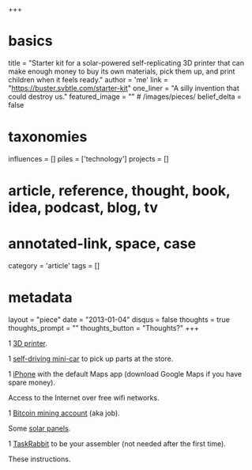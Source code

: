 +++
# basics
title     		 	= "Starter kit for a solar-powered self-replicating 3D printer that can make enough money to buy its own materials, pick them up, and print children when it feels ready."
author    		 	= 'me'
link      		 	= "https://buster.svbtle.com/starter-kit"
one_liner 		 	= "A silly invention that could destroy us."
featured_image 	= "" # /images/pieces/
belief_delta   	= false

# taxonomies
influences		 	= []
piles     		 	= ['technology']
projects			 	= []

# article, reference, thought, book, idea, podcast, blog, tv
# annotated-link, space, case
category  		 	= 'article'
tags					 	= []

# metadata
layout	    	 	= "piece"
date      		 	= "2013-01-04"
disqus    		 	= false
thoughts			 	= true
thoughts_prompt = ""
thoughts_button = "Thoughts?"
+++

1 [3D printer](http://store.makerbot.com/3d-printers.html).

1 [self-driving mini-car](http://www.cnn.com/2012/09/25/tech/innovation/self-driving-car-california/index.html) to pick up parts at the store.

1 [iPhone](http://www.apple.com/iphone/) with the default Maps app (download Google Maps if you have spare money).

Access to the Internet over free wifi networks.

1 [Bitcoin mining account](http://startbitcoin.com/) (aka job).

Some [solar panels](http://www.amazon.com/s/ref=s9_dnav_bw_ir03_s?node=2972638011,!3238155011,552808,3236381,2236628011&search-alias=lawngarden&bbn=3236381&pf_rd_m=ATVPDKIKX0DER&pf_rd_s=merchandised-search-4&pf_rd_r=08E6F01EC6E349C48431&pf_rd_t=101&pf_rd_p=1392556762&pf_rd_i=3236381).

1 [TaskRabbit](https://www.taskrabbit.com/) to be your assembler (not needed after the first time).

These instructions.
